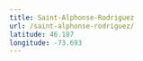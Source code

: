 ```yaml
---
title: Saint-Alphonse-Rodriguez
url: /saint-alphonse-rodriguez/
latitude: 46.187
longitude: -73.693
---
```

